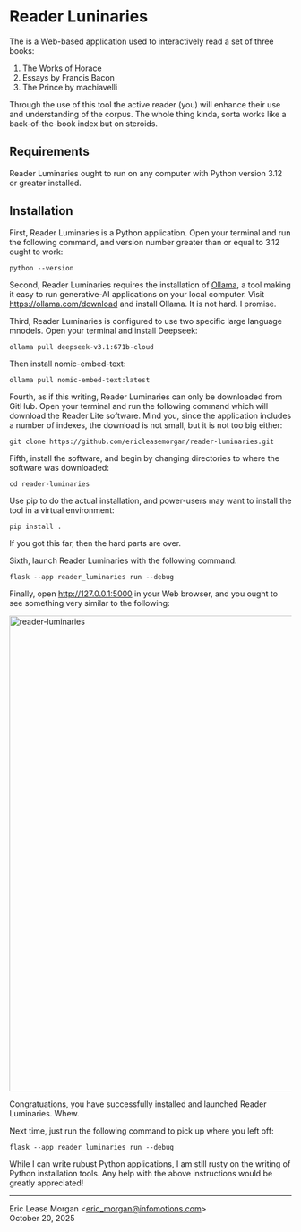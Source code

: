 

Reader Luninaries
=================

The is a Web-based application used to interactively read a set of three books:

  1. The Works of Horace
  2. Essays by Francis Bacon
  3. The Prince by machiavelli

Through the use of this tool the active reader (you) will enhance their use and understanding of the corpus. The whole thing kinda, sorta works like a back-of-the-book index but on steroids.


Requirements
------------

Reader Luminaries ought to run on any computer with Python version 3.12 or greater installed. 


Installation
------------

First, Reader Luminaries is a Python application. Open your terminal and run the following command, and version number greater than or equal to 3.12 ought to work:

    python --version

Second, Reader Luminaries requires the installation of [Ollama](https://ollama.com), a tool making it easy to run generative-AI applications on your local computer. Visit https://ollama.com/download and install Ollama. It is not hard. I promise.

Third, Reader Luminaries is configured to use two specific large language mnodels. Open your terminal and install Deepseek:

    ollama pull deepseek-v3.1:671b-cloud

Then install nomic-embed-text:

    ollama pull nomic-embed-text:latest

Fourth, as if this writing, Reader Luminaries can only be downloaded from GitHub. Open your terminal and run the following command which will download the Reader Lite software. Mind you, since the application includes a number of indexes, the download is not small, but it is not too big either:

    git clone https://github.com/ericleasemorgan/reader-luminaries.git

Fifth, install the software, and begin by changing directories to where the software was downloaded:

    cd reader-luminaries

Use pip to do the actual installation, and power-users may want to install the tool in a virtual environment:

    pip install .

If you got this far, then the hard parts are over.

Sixth, launch Reader Luminaries with the following command:

    flask --app reader_luminaries run --debug

Finally, open http://127.0.0.1:5000 in your Web browser, and you ought to see something very similar to the following:

<img width="1094" height="850" alt="reader-luminaries" src="https://github.com/user-attachments/assets/0a8940b4-fb4f-40da-a691-5bdad4c2129d" />

Congratuations, you have successfully installed and launched Reader Luminaries. Whew.

Next time, just run the following command to pick up where you left off:

    flask --app reader_luminaries run --debug

While I can write rubust Python applications, I am still rusty on the writing of Python installation tools. Any help with the above instructions would be greatly appreciated!

---
Eric Lease Morgan &lt;eric_morgan@infomotions.com&gt;  
October 20, 2025
